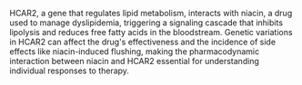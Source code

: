 HCAR2, a gene that regulates lipid metabolism, interacts with niacin, a drug used to manage dyslipidemia, triggering a signaling cascade that inhibits lipolysis and reduces free fatty acids in the bloodstream. Genetic variations in HCAR2 can affect the drug's effectiveness and the incidence of side effects like niacin-induced flushing, making the pharmacodynamic interaction between niacin and HCAR2 essential for understanding individual responses to therapy.